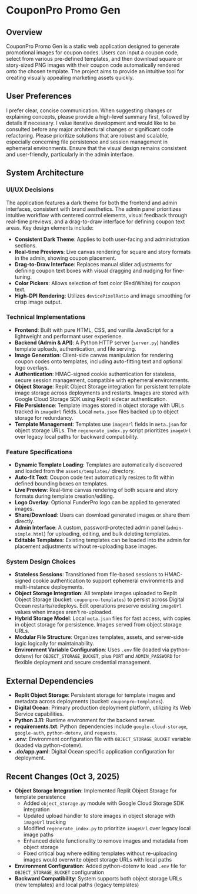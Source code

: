 # CouponPro Promo Gen

## Overview
CouponPro Promo Gen is a static web application designed to generate promotional images for coupon codes. Users can input a coupon code, select from various pre-defined templates, and then download square or story-sized PNG images with their coupon code automatically rendered onto the chosen template. The project aims to provide an intuitive tool for creating visually appealing marketing assets quickly.

## User Preferences
I prefer clear, concise communication. When suggesting changes or explaining concepts, please provide a high-level summary first, followed by details if necessary. I value iterative development and would like to be consulted before any major architectural changes or significant code refactoring. Please prioritize solutions that are robust and scalable, especially concerning file persistence and session management in ephemeral environments. Ensure that the visual design remains consistent and user-friendly, particularly in the admin interface.

## System Architecture

### UI/UX Decisions
The application features a dark theme for both the frontend and admin interfaces, consistent with brand aesthetics. The admin panel prioritizes intuitive workflow with centered control elements, visual feedback through real-time previews, and a drag-to-draw interface for defining coupon text areas. Key design elements include:
- **Consistent Dark Theme**: Applies to both user-facing and administration sections.
- **Real-time Previews**: Live canvas rendering for square and story formats in the admin, showing coupon placement.
- **Drag-to-Draw Interface**: Replaces manual slider adjustments for defining coupon text boxes with visual dragging and nudging for fine-tuning.
- **Color Pickers**: Allows selection of font color (Red/White) for coupon text.
- **High-DPI Rendering**: Utilizes `devicePixelRatio` and image smoothing for crisp image output.

### Technical Implementations
- **Frontend**: Built with pure HTML, CSS, and vanilla JavaScript for a lightweight and performant user experience.
- **Backend (Admin & API)**: A Python HTTP server (`server.py`) handles template uploads, authentication, and file serving.
- **Image Generation**: Client-side canvas manipulation for rendering coupon codes onto templates, including auto-fitting text and optional logo overlays.
- **Authentication**: HMAC-signed cookie authentication for stateless, secure session management, compatible with ephemeral environments.
- **Object Storage**: Replit Object Storage integration for persistent template image storage across deployments and restarts. Images are stored with Google Cloud Storage SDK using Replit sidecar authentication.
- **File Persistence**: Template images stored in object storage with URLs tracked in `imageUrl` fields. Local `meta.json` files backed up to object storage for redundancy.
- **Template Management**: Templates use `imageUrl` fields in `meta.json` for object storage URLs. The `regenerate_index.py` script prioritizes `imageUrl` over legacy local paths for backward compatibility.

### Feature Specifications
- **Dynamic Template Loading**: Templates are automatically discovered and loaded from the `assets/templates/` directory.
- **Auto-fit Text**: Coupon code text automatically resizes to fit within defined bounding boxes on templates.
- **Live Preview**: Real-time canvas rendering of both square and story formats during template creation/editing.
- **Logo Overlay**: Optional FunderPro logo can be applied to generated images.
- **Share/Download**: Users can download generated images or share them directly.
- **Admin Interface**: A custom, password-protected admin panel (`admin-simple.html`) for uploading, editing, and bulk deleting templates.
- **Editable Templates**: Existing templates can be loaded into the admin for placement adjustments without re-uploading base images.

### System Design Choices
- **Stateless Sessions**: Transitioned from file-based sessions to HMAC-signed cookie authentication to support ephemeral environments and multi-instance deployments.
- **Object Storage Integration**: All template images uploaded to Replit Object Storage (bucket: `couponpro-templates`) to persist across Digital Ocean restarts/redeploys. Edit operations preserve existing `imageUrl` values when images aren't re-uploaded.
- **Hybrid Storage Model**: Local `meta.json` files for fast access, with copies in object storage for persistence. Images served from object storage URLs.
- **Modular File Structure**: Organizes templates, assets, and server-side logic logically for maintainability.
- **Environment Variable Configuration**: Uses `.env` file (loaded via python-dotenv) for `OBJECT_STORAGE_BUCKET`, plus `PORT` and `ADMIN_PASSWORD` for flexible deployment and secure credential management.

## External Dependencies
- **Replit Object Storage**: Persistent storage for template images and metadata across deployments (bucket: `couponpro-templates`).
- **Digital Ocean**: Primary production deployment platform, utilizing its Web Service capabilities.
- **Python 3.11**: Runtime environment for the backend server.
- **requirements.txt**: Python dependencies include `google-cloud-storage`, `google-auth`, `python-dotenv`, and `requests`.
- **.env**: Environment configuration file with `OBJECT_STORAGE_BUCKET` variable (loaded via python-dotenv).
- **.do/app.yaml**: Digital Ocean specific application configuration for deployment.

## Recent Changes (Oct 3, 2025)
- **Object Storage Integration**: Implemented Replit Object Storage for template persistence
  - Added `object_storage.py` module with Google Cloud Storage SDK integration
  - Updated upload handler to store images in object storage with `imageUrl` tracking
  - Modified `regenerate_index.py` to prioritize `imageUrl` over legacy local image paths
  - Enhanced delete functionality to remove images and metadata from object storage
  - Fixed critical bug where editing templates without re-uploading images would overwrite object storage URLs with local paths
- **Environment Configuration**: Added python-dotenv to load `.env` file for `OBJECT_STORAGE_BUCKET` configuration
- **Backward Compatibility**: System supports both object storage URLs (new templates) and local paths (legacy templates)